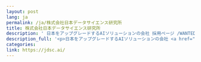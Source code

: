 ```yaml
---
layout: post
lang: ja
permalink: /ja/株式会社日本データサイエンス研究所
title: 株式会社日本データサイエンス研究所
description: ' 日本をアップグレードするAIソリューションの会社 採用ページ /WANTEDLY '
description_full: '<p>日本をアップグレードするAIソリューションの会社 <a href="https://jdsc.ai/recruit/">採用ページ</a> /<a href="https://www.wantedly.com/companies/jdsc/projects">WANTEDLY</a></p>'
categories: 
link: https://jdsc.ai/
---
```

